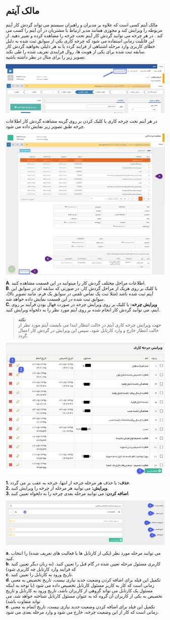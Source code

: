 # مالک آیتم

مالک آیتم کسی است که علاوه بر مدیران و راهبران سیستم می تواند گردش کار آیتم مربوطه را ویرایش کند و مجوزی همانند مدیر ارتباط با مشتریان در آن آیتم را کسب می کند . در هر چرخه می توانید گردش کار آیتم تحت چرخه را مشاهده کرده و تغییر دهید. از این قابلیت زمانی استفاده می شود که چرخه کاری یکی از سوابق ثبت شده به دلیل خطای کاربری وارد مرحله اشتباهی از فرایند گردد یا به هر دلیلی بخواهید گردش کار سابقه ثبت شده برای یکی از هویت ها، روال فرایندی تعریف شده را طی نکند.<br>
تصویر زیر را برای مثال در نظر داشته باشید.

![مشاهده گردش کار آیتم](./Images/View-workflow_2.5.3.png)

در هر آیتم تحت چرخه کاری با کلیک کردن بر روی گزینه مشاهده گردش کار اطلاعات چرخه طبق تصویر زیر نمایش داده می شود.

![نمایش مراحل گذشته چرخه کار آیتم](./Images/Workflow-path_2.5.3.png)

**A**. اطلاعات مراحل مختلف گردش کار را میتوانید در این قسمت مشاهده کنید.<br>
**B**. با کلیک بر روی هریک از مراحل گردش کار، در صورتی که سابقه ای در سوابق این آیتم ثبت شده باشد (مثلا ثبت یک تماس تلفنی در سوابق یک فرم، مانند تصویر بالا)، سوابق ثبت شده در این قسمت نمایش داده خواهد شد.<br>
**C. ویرایش چرخه:** با کلیک بر روی ویرایش چرخه در صورت فهال بودن فرآیند بر روی آیتم، می توانید گردش کار انجام شده بر روی آیتم مورد نظر را به دلخواه ویرایش کنید.
 
> **نکته**<br>
جهت ویرایش چرخه کاری آیتم در حالت انتظار ابتدا می بایست آیتم مورد نظر از حالت انتظار خارج و وارد کارتابل شود، سپس این ویرایش در گردش کار اعمال گردد.
 
 ![حذف و ویرایش مراحل گردش‌ کار آیتم جاری](./Images/Workflow-edition_2.5.3.jpg)
 
**1. حذف:** با حذف هر مرحله چرخه از انتها، جرخه به عقب بر می گردد.<br>
**2. ویرایش:** می توانید هر مرحله از چرخه را ویرایش کنید.<br>
**3. اضافه کردن:** می توانید مرحله بعدی چرخه را به دلخواه تعیین کنید.

![جزئیات ویرایش گردش کار آیتم](./Images/Workflow-edition-details_2.5.3.png)

**a**. می توانید مرحله مورد نظر (یکی از کارتابل ها یا فعالیت های تعریف شده) را انتخاب کنید.<br>
**b**. کاربری مسئول مرحله تعیین شده در گام قبل را تعیین کنید. (به زبان دیگر تعیین کنید که فرایند وارد کارتابل چه کاربری شود)<br>
**c**. تاریخ ورود به کارتابل را تعیین کنید.<br>
**d**. تکمیل این فیلد برای اضافه کردن وضعیت جدید نیازی نیست، تاریخ تخصیص به معنی زمانی است که کار به کاربر مسئول کارتابل تخصیص داده می شود (با توجه به اینکه مسئول یک کارتابل می تواند گروهی از کاربران باشد، تاریخ ورود به کارتابل و تاریخ تخصیص به یکی از کاربران آن گروه که به عنوان مسئول کارتابل شناخته خواهد شد، می تواند متفاوت باشد)<br>
**e**. تکمیل این فیلد برای اضافه کردن وضعیت جدید نیازی نیست، تاریخ اتمام به معنی زمانی است که کار از این وضعیت چرخه، خارج می شود و وارد مرحله بعدی می شود.


